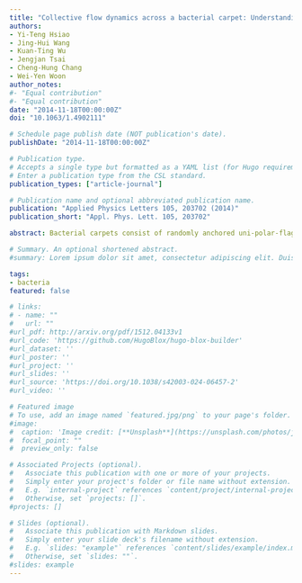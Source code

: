 ```yaml
---
title: "Collective flow dynamics across a bacterial carpet: Understanding the forces generated"
authors:
- Yi-Teng Hsiao
- Jing-Hui Wang
- Kuan-Ting Wu
- Jengjan Tsai
- Cheng-Hung Chang
- Wei-Yen Woon
author_notes:
#- "Equal contribution"
#- "Equal contribution"
date: "2014-11-18T00:00:00Z"
doi: "10.1063/1.4902111"

# Schedule page publish date (NOT publication's date).
publishDate: "2014-11-18T00:00:00Z"

# Publication type.
# Accepts a single type but formatted as a YAML list (for Hugo requirements).
# Enter a publication type from the CSL standard.
publication_types: ["article-journal"]

# Publication name and optional abbreviated publication name.
publication: "Applied Physics Letters 105, 203702 (2014)"
publication_short: "Appl. Phys. Lett. 105, 203702"

abstract: Bacterial carpets consist of randomly anchored uni-polar-flagellated sodium-motive bacterial matrix are prepared by flow deposition. Collective flow dynamics across the bacterial carpets are probed with optical tweezers-microsphere assay. Around the center of a uniform bacterial cluster, collective forces that pull microsphere towards carpet surface are detected at a distance of 10 μm away from carpets. At sodium-motive driving over a critical value, the force magnitudes increase abruptly, suggesting a threshold-like transition of hydrodynamic synchronization across bacterial carpet. The abrupt force increase is explained in term of bifurcation to phase synchronization in a noisy non-linearly coupled rotor array mediated by hydrodynamic interactions.

# Summary. An optional shortened abstract.
#summary: Lorem ipsum dolor sit amet, consectetur adipiscing elit. Duis posuere tellus ac convallis placerat. Proin tincidunt magna sed ex sollicitudin condimentum.

tags:
- bacteria
featured: false

# links:
# - name: ""
#   url: ""
#url_pdf: http://arxiv.org/pdf/1512.04133v1
#url_code: 'https://github.com/HugoBlox/hugo-blox-builder'
#url_dataset: ''
#url_poster: ''
#url_project: ''
#url_slides: ''
#url_source: 'https://doi.org/10.1038/s42003-024-06457-2'
#url_video: ''

# Featured image
# To use, add an image named `featured.jpg/png` to your page's folder. 
#image:
#  caption: 'Image credit: [**Unsplash**](https://unsplash.com/photos/jdD8gXaTZsc)'
#  focal_point: ""
#  preview_only: false

# Associated Projects (optional).
#   Associate this publication with one or more of your projects.
#   Simply enter your project's folder or file name without extension.
#   E.g. `internal-project` references `content/project/internal-project/index.md`.
#   Otherwise, set `projects: []`.
#projects: []

# Slides (optional).
#   Associate this publication with Markdown slides.
#   Simply enter your slide deck's filename without extension.
#   E.g. `slides: "example"` references `content/slides/example/index.md`.
#   Otherwise, set `slides: ""`.
#slides: example
---
```

<!--
{{% callout note %}}
Click the *Cite* button above to demo the feature to enable visitors to import publication metadata into their reference management software.
{{% /callout %}}

{{% callout note %}}
Create your slides in Markdown - click the *Slides* button to check out the example.
{{% /callout %}}

Add the publication's **full text** or **supplementary notes** here. You can use rich formatting such as including [code, math, and images](https://docs.hugoblox.com/content/writing-markdown-latex/). -->